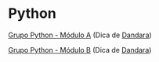 # Python

[Grupo Python - Módulo A]([https://www.faeterj-rio.edu.br/downloads/bbv/0031.pdf](https://www.dcc.ufrj.br/~fabiom/mab225/pythonbasico.pdf))
(Dica de [Dandara](https://github.com/dandaramcsousa))

[Grupo Python - Módulo B]([[https://www.faeterj-rio.edu.br/downloads/bbv/0031.pdf](https://www.dcc.ufrj.br/~fabiom/mab225/pythonbasico.pdf](https://www.cos.ufrj.br/~bfgoldstein/python/pythonoo.pdf)))
(Dica de [Dandara](https://github.com/dandaramcsousa))

